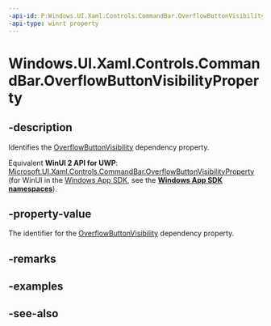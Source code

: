 ```yaml
---
-api-id: P:Windows.UI.Xaml.Controls.CommandBar.OverflowButtonVisibilityProperty
-api-type: winrt property
---
```


<!-- Property syntax
public Windows.UI.Xaml.DependencyProperty OverflowButtonVisibilityProperty { get; }
-->

# Windows.UI.Xaml.Controls.CommandBar.OverflowButtonVisibilityProperty

## -description
Identifies the [OverflowButtonVisibility](commandbar_overflowbuttonvisibility.md) dependency property.

Equivalent **WinUI 2 API for UWP**: [Microsoft.UI.Xaml.Controls.CommandBar.OverflowButtonVisibilityProperty](/windows/winui/api/microsoft.ui.xaml.controls.commandbar.overflowbuttonvisibilityproperty) (for WinUI in the [Windows App SDK](/windows/apps/windows-app-sdk/), see the **[Windows App SDK namespaces](/windows/windows-app-sdk/api/winrt/)**).

## -property-value
The identifier for the [OverflowButtonVisibility](commandbar_overflowbuttonvisibility.md) dependency property.

## -remarks

## -examples

## -see-also
